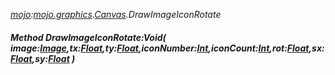 _[mojo](../../modules/mojo/mojo-module.md):[mojo.graphics](../../modules/mojo/mojo-graphics.md).[Canvas](../../modules/mojo/mojo-graphics-canvas.md).DrawImageIconRotate_
##### Method DrawImageIconRotate:Void( image:[Image](../../modules/mojo/mojo-graphics-image.md),tx:[Float](../../modules/wonkey/wonkey-types-float.md),ty:[Float](../../modules/wonkey/wonkey-types-float.md),iconNumber:[Int](../../modules/wonkey/wonkey-types-int.md),iconCount:[Int](../../modules/wonkey/wonkey-types-int.md),rot:[Float](../../modules/wonkey/wonkey-types-float.md),sx:[Float](../../modules/wonkey/wonkey-types-float.md),sy:[Float](../../modules/wonkey/wonkey-types-float.md) )
